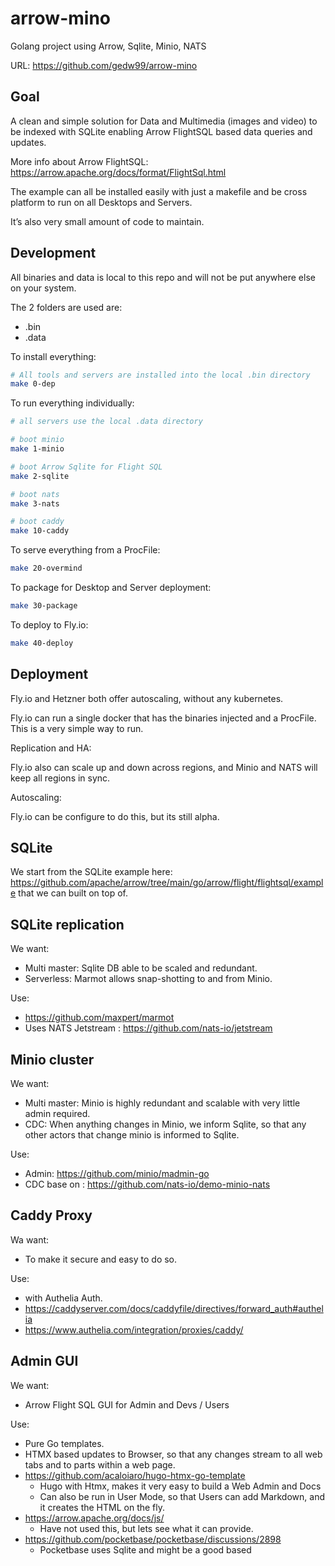 # arrow-mino

Golang project using Arrow, Sqlite, Minio, NATS

URL: https://github.com/gedw99/arrow-mino

## Goal

A clean and simple solution for Data and Multimedia (images and video) to be indexed with SQLite enabling Arrow FlightSQL based data queries and updates.

More info about Arrow FlightSQL: https://arrow.apache.org/docs/format/FlightSql.html

The example can all be installed easily with just a makefile and be cross platform to run on all Desktops and Servers.

It’s also very small amount of code to maintain.

## Development

All binaries and data is local to this repo and will not be put anywhere else on your system.

The 2 folders are used are:

- .bin
- .data

To install everything:

```sh
# All tools and servers are installed into the local .bin directory
make 0-dep

```

To run everything individually:

```sh
# all servers use the local .data directory

# boot minio
make 1-minio

# boot Arrow Sqlite for Flight SQL
make 2-sqlite

# boot nats
make 3-nats

# boot caddy
make 10-caddy
```

To serve everything from a ProcFile:

```sh
make 20-overmind

```

To package for Desktop and Server deployment:

```sh
make 30-package

```


To deploy to Fly.io:

```sh
make 40-deploy

```

## Deployment

Fly.io and Hetzner both offer autoscaling, without any kubernetes.

Fly.io can run a single docker that has the binaries injected and a ProcFile. This is a very simple way to run.

Replication and HA:

Fly.io also can scale up and down across regions, and Minio and NATS will keep all regions in sync.

Autoscaling:

Fly.io can be configure to do this, but its still alpha.

## SQLite

We start from the SQLite example here: https://github.com/apache/arrow/tree/main/go/arrow/flight/flightsql/example that we can built on top of.

## SQLite replication

We want:

- Multi master: Sqlite DB able to be scaled and redundant.
- Serverless: Marmot allows snap-shotting to and from Minio.

Use:

- https://github.com/maxpert/marmot
- Uses NATS Jetstream : https://github.com/nats-io/jetstream

## Minio cluster

We want:

- Multi master: Minio is highly redundant and scalable with very little admin required.
- CDC: When anything changes in Minio, we inform Sqlite, so that any other actors that change minio is informed to Sqlite.

Use:

- Admin: https://github.com/minio/madmin-go
- CDC base on : https://github.com/nats-io/demo-minio-nats


## Caddy Proxy

Wa want:

- To make it secure and easy to do so.

Use:

- with Authelia Auth.
- https://caddyserver.com/docs/caddyfile/directives/forward_auth#authelia
- https://www.authelia.com/integration/proxies/caddy/


## Admin GUI

We want:

- Arrow Flight SQL GUI for Admin and Devs / Users

Use:

- Pure Go templates.
- HTMX based updates to Browser, so that any changes stream to all web tabs and to parts within a web page.
- https://github.com/acaloiaro/hugo-htmx-go-template
  - Hugo with Htmx, makes it very easy to build a Web Admin and Docs
  - Can also be run in User Mode, so that Users can add Markdown, and it creates the HTML on the fly.
- https://arrow.apache.org/docs/js/
  - Have not used this, but lets see what it can provide.
- https://github.com/pocketbase/pocketbase/discussions/2898
  - Pocketbase uses Sqlite and might be a good based

